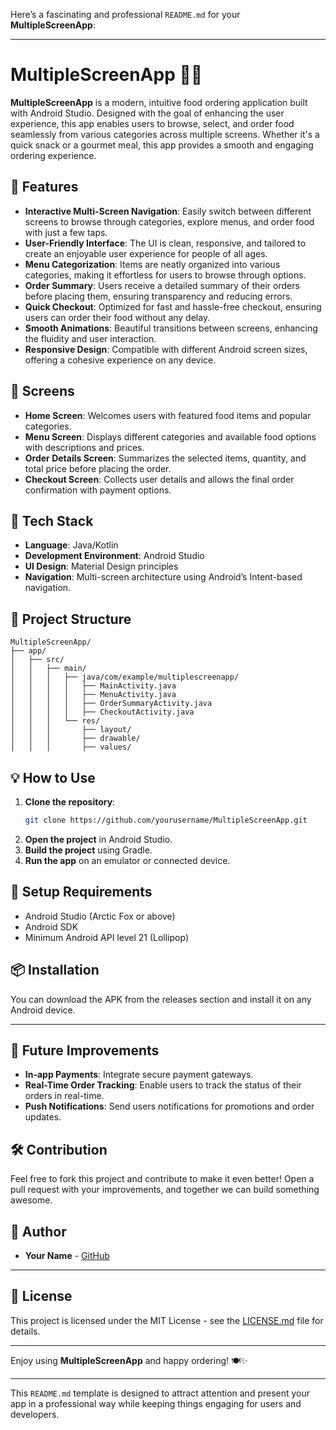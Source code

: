Here’s a fascinating and professional `README.md` for your **MultipleScreenApp**:

---

# MultipleScreenApp 🍔📱

**MultipleScreenApp** is a modern, intuitive food ordering application built with Android Studio. Designed with the goal of enhancing the user experience, this app enables users to browse, select, and order food seamlessly from various categories across multiple screens. Whether it's a quick snack or a gourmet meal, this app provides a smooth and engaging ordering experience.

## 🌟 Features

- **Interactive Multi-Screen Navigation**: Easily switch between different screens to browse through categories, explore menus, and order food with just a few taps.
- **User-Friendly Interface**: The UI is clean, responsive, and tailored to create an enjoyable user experience for people of all ages.
- **Menu Categorization**: Items are neatly organized into various categories, making it effortless for users to browse through options.
- **Order Summary**: Users receive a detailed summary of their orders before placing them, ensuring transparency and reducing errors.
- **Quick Checkout**: Optimized for fast and hassle-free checkout, ensuring users can order their food without any delay.
- **Smooth Animations**: Beautiful transitions between screens, enhancing the fluidity and user interaction.
- **Responsive Design**: Compatible with different Android screen sizes, offering a cohesive experience on any device.

## 📱 Screens

- **Home Screen**: Welcomes users with featured food items and popular categories.
- **Menu Screen**: Displays different categories and available food options with descriptions and prices.
- **Order Details Screen**: Summarizes the selected items, quantity, and total price before placing the order.
- **Checkout Screen**: Collects user details and allows the final order confirmation with payment options.

## 🚀 Tech Stack

- **Language**: Java/Kotlin
- **Development Environment**: Android Studio
- **UI Design**: Material Design principles
- **Navigation**: Multi-screen architecture using Android’s Intent-based navigation.
  
## 📂 Project Structure

```
MultipleScreenApp/
├── app/
│   ├── src/
│   │   ├── main/
│   │   │   ├── java/com/example/multiplescreenapp/
│   │   │   │   ├── MainActivity.java
│   │   │   │   ├── MenuActivity.java
│   │   │   │   ├── OrderSummaryActivity.java
│   │   │   │   ├── CheckoutActivity.java
│   │   │   └── res/
│   │   │       ├── layout/
│   │   │       ├── drawable/
│   │   │       ├── values/
```

## 💡 How to Use

1. **Clone the repository**:
   ```bash
   git clone https://github.com/yourusername/MultipleScreenApp.git
   ```
2. **Open the project** in Android Studio.
3. **Build the project** using Gradle.
4. **Run the app** on an emulator or connected device.

## 🔧 Setup Requirements

- Android Studio (Arctic Fox or above)
- Android SDK
- Minimum Android API level 21 (Lollipop)

## 📦 Installation

You can download the APK from the releases section and install it on any Android device.

---

## 🎯 Future Improvements

- **In-app Payments**: Integrate secure payment gateways.
- **Real-Time Order Tracking**: Enable users to track the status of their orders in real-time.
- **Push Notifications**: Send users notifications for promotions and order updates.

## 🛠️ Contribution

Feel free to fork this project and contribute to make it even better! Open a pull request with your improvements, and together we can build something awesome.

## 👤 Author

- **Your Name** - [GitHub](https://github.com/Bishal-Stha)

---

## 📄 License

This project is licensed under the MIT License - see the [LICENSE.md](LICENSE.md) file for details.

---

Enjoy using **MultipleScreenApp** and happy ordering! 🍽️✨

---

This `README.md` template is designed to attract attention and present your app in a professional way while keeping things engaging for users and developers.
